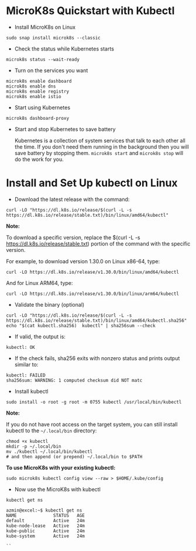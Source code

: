 # MicroK8s Quickstart with Kubectl

* Install MicroK8s on Linux

```
sudo snap install microk8s --classic
```  

* Check the status while Kubernetes starts

```
microk8s status --wait-ready
```

* Turn on the services you want

```
microk8s enable dashboard
microk8s enable dns
microk8s enable registry
microk8s enable istio
```

* Start using Kubernetes

```
microk8s dashboard-proxy
```

* Start and stop Kubernetes to save battery

  Kubernetes is a collection of system services that talk to each other all the time. If you don't need them running in the background then you will save battery by stopping them. `microk8s start` and `microk8s stop` will do the work for you.

# Install and Set Up kubectl on Linux

  * Download the latest release with the command:
```
curl -LO "https://dl.k8s.io/release/$(curl -L -s https://dl.k8s.io/release/stable.txt)/bin/linux/amd64/kubectl"
```

**Note:**

To download a specific version, replace the $(curl -L -s https://dl.k8s.io/release/stable.txt) portion of the command with the specific version.

For example, to download version 1.30.0 on Linux x86-64, type:

```
curl -LO https://dl.k8s.io/release/v1.30.0/bin/linux/amd64/kubectl
```

And for Linux ARM64, type:

```
curl -LO https://dl.k8s.io/release/v1.30.0/bin/linux/arm64/kubectl
```

* Validate the binary (optional)
  
```
curl -LO "https://dl.k8s.io/release/$(curl -L -s https://dl.k8s.io/release/stable.txt)/bin/linux/amd64/kubectl.sha256"
echo "$(cat kubectl.sha256)  kubectl" | sha256sum --check
```

* If valid, the output is:

```
kubectl: OK
```

* If the check fails, sha256 exits with nonzero status and prints output similar to:

```
kubectl: FAILED
sha256sum: WARNING: 1 computed checksum did NOT matc
```

* Install kubectl

```
sudo install -o root -g root -m 0755 kubectl /usr/local/bin/kubectl
```

**Note:**

If you do not have root access on the target system, you can still install kubectl to the `~/.local/bin` directory:

```
chmod +x kubectl
mkdir -p ~/.local/bin
mv ./kubectl ~/.local/bin/kubectl
# and then append (or prepend) ~/.local/bin to $PATH
```

**To use MicroK8s with your existing kubectl:**

```
sudo microk8s kubectl config view --raw > $HOME/.kube/config
```

* Now use the MicroK8s with kubectl

```
kubectl get ns
```

```
azmin@excel:~$ kubectl get ns
NAME              STATUS   AGE
default           Active   24m
kube-node-lease   Active   24m
kube-public       Active   24m
kube-system       Active   24m

``



